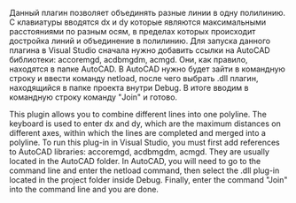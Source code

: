 Данный плагин позволяет объединять разные линии в одну полилинию. С клавиатуры вводятся dx и dy которые являются максимальными расстояниями по разным осям, в пределах которых происходит достройка линий и объединение в полилинию. Для запуска данного плагина в Visual Studio сначала нужно добавить ссылки на AutoCAD библиотеки: accoremgd, acdbmgdm, acmgd. Они, как правило, находятся в папке AutoCAD. В AutoCAD нужно будет зайти в командную строку и ввести команду netload, после чего выбрать .dll плагин, находящийся в папке проекта внутри Debug. В итоге вводим в командную строку команду "Join" и готово.

This plugin allows you to combine different lines into one polyline. The keyboard is used to enter dx and dy, which are the maximum distances on different axes, within which the lines are completed and merged into a polyline. To run this plug-in in Visual Studio, you must first add references to AutoCAD libraries: accoremgd, acdbmgdm, acmgd. They are usually located in the AutoCAD folder. In AutoCAD, you will need to go to the command line and enter the netload command, then select the .dll plug-in located in the project folder inside Debug. Finally, enter the command "Join" into the command line and you are done.
